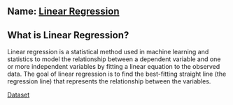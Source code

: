 ## Name: [Linear Regression](SimpleConcepts/LinearRegression.ipynb)

## What is Linear Regression?
Linear regression is a statistical method used in machine learning and statistics to model the relationship between a dependent variable and one or more independent variables by fitting a linear equation to the observed data. The goal of linear regression is to find the best-fitting straight line (the regression line) that represents the relationship between the variables.

[Dataset](https://github.com/codebasics/py/blob/master/ML/1_linear_reg/Exercise/canada_per_capita_income.csv)